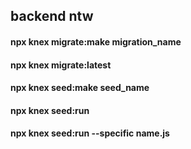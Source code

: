 ## backend ntw


#### npx knex migrate:make migration_name
#### npx knex migrate:latest

#### npx knex seed:make seed_name
#### npx knex seed:run
#### npx knex seed:run --specific name.js